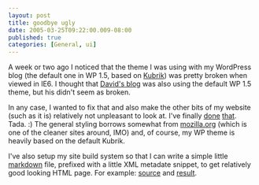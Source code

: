 ```yaml
---
layout: post
title: goodbye ugly
date: 2005-03-25T09:22:00.009-08:00
published: true
categories: [General, ui]
---
```


<p>A week or two ago I noticed that the theme I was using with my WordPress blog (the default one in WP 1.5, based on <a href="http://binarybonsai.com/kubrick/">Kubrik</a>) was pretty broken when viewed in IE6. I thought that <a href="http://ascher.ca/blog/">David's blog</a> was also using the default WP 1.5 theme, but his didn't seem as broken.</p>

<p>In any case, I wanted to fix that and also make the other bits of my website (such as it is) relatively not unpleasant to look at. I've finally <a href="https://trentm.com/">done</a> <a href="https://trentm.com/blog/">that</a>. Tada. :)  The general styling borrows somewhat from <a href="http://mozilla.org/">mozilla.org</a> (which is one of the cleaner sites around, IMO) and, of course, my WP theme is heavily based on the default Kubrik.</p>

<p>I've also setup my site build system so that I can write a simple little <a href="http://daringfireball.net/projects/markdown/">markdown</a> file, prefixed with a little XML metadate snippet, to get relatively good looking HTML page.  For example: <a href="https://trentm.com/software/index.markdown.txt">source</a> and <a href="https://trentm.com/software/">result</a>.</p>
